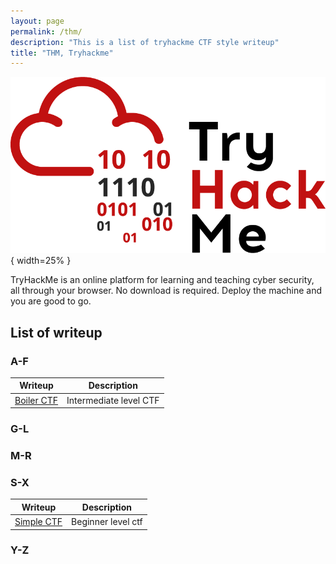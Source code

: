 ```yaml
---
layout: page
permalink: /thm/
description: "This is a list of tryhackme CTF style writeup"
title: "THM, Tryhackme"
---
```


![logo](/assets/images/THM/logo.png){ width=25% }

TryHackMe is an online platform for learning and teaching cyber security, all through your browser. No download is required. Deploy the machine and you are good to go.

## List of writeup

### A-F

Writeup | Description
--------|------------
[Boiler CTF](https://deskel.github.io/posts/thm/boiler-ctf) | Intermediate level CTF

### G-L

### M-R

### S-X

Writeup | Description
--------|------------
[Simple CTF](https://deskel.github.io/posts/thm/simple-ctf) | Beginner level ctf

### Y-Z
